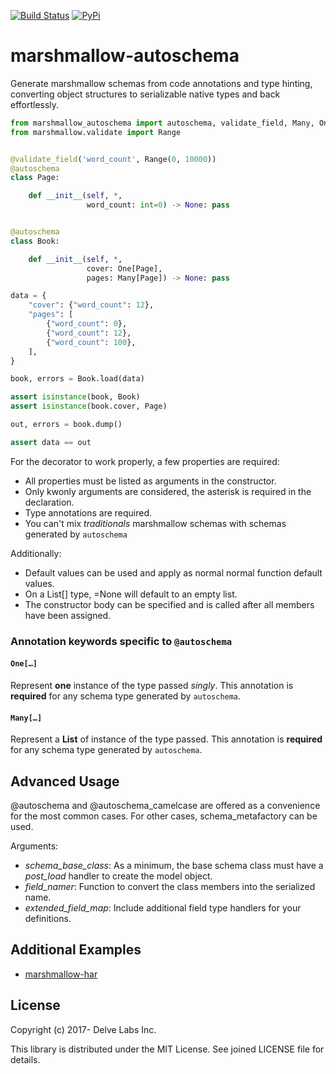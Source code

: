 [![Build Status](https://travis-ci.org/delvelabs/marshmallow-autoschema.svg?branch=master)](https://travis-ci.org/delvelabs/marshmallow-autoschema)
[![PyPi](https://badge.fury.io/py/marshmallow-autoschema.svg)](https://badge.fury.io/py/marshmallow-autoschema)

# marshmallow-autoschema

Generate marshmallow schemas from code annotations and type hinting, converting
object structures to serializable native types and back effortlessly.


```python
from marshmallow_autoschema import autoschema, validate_field, Many, One
from marshmallow.validate import Range


@validate_field('word_count', Range(0, 10000))
@autoschema
class Page:

    def __init__(self, *,
                 word_count: int=0) -> None: pass


@autoschema
class Book:

    def __init__(self, *,
                 cover: One[Page],
                 pages: Many[Page]) -> None: pass

data = {
    "cover": {"word_count": 12},
    "pages": [
        {"word_count": 0},
        {"word_count": 12},
        {"word_count": 100},
    ],
}

book, errors = Book.load(data)

assert isinstance(book, Book)
assert isinstance(book.cover, Page)

out, errors = book.dump()

assert data == out
```

For the decorator to work properly, a few properties are required:

* All properties must be listed as arguments in the constructor.
* Only kwonly arguments are considered, the asterisk is required in the declaration.
* Type annotations are required.
* You can't mix *traditionals* marshmallow schemas with schemas generated by `autoschema`

Additionally:

* Default values can be used and apply as normal normal function default values.
* On a List[] type, =None will default to an empty list.
* The constructor body can be specified and is called after all members have been assigned.

### Annotation keywords specific to `@autoschema`

#### `One[…]`
Represent **one** instance of the type passed *singly*. This annotation is **required** for any schema type generated by `autoschema`.

#### `Many[…]`
Represent a **List** of instance of the type passed. This annotation is **required** for any schema type generated by `autoschema`.


## Advanced Usage

@autoschema and @autoschema_camelcase are offered as a convenience for the most common cases.
For other cases, schema_metafactory can be used.

Arguments:

* *schema_base_class*: As a minimum, the base schema class must have a *post_load* handler to create the model object.
* *field_namer*: Function to convert the class members into the serialized name.
* *extended_field_map*: Include additional field type handlers for your definitions.


## Additional Examples

* [marshmallow-har](https://github.com/delvelabs/marshmallow-har)

## License

Copyright (c) 2017- Delve Labs Inc.

This library is distributed under the MIT License. See joined LICENSE file for details.
